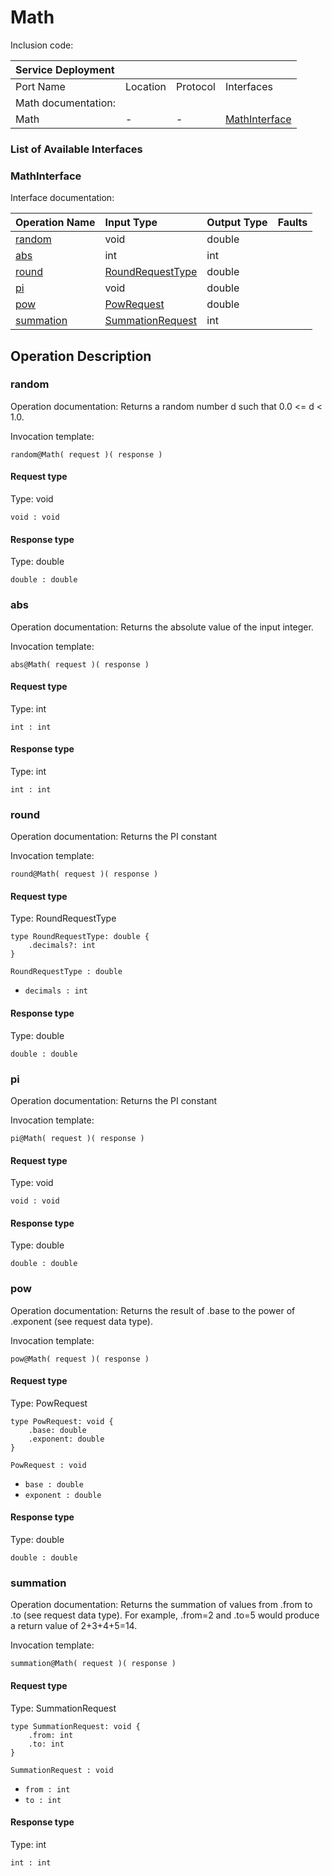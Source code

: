 <!-- markdownlint-disable -->

# Math

Inclusion code: 

| Service Deployment |  |  |  |
| :--- | :--- | :--- | :--- |
| Port Name | Location | Protocol | Interfaces |
| Math documentation: |  |  |  |
| Math | - | - | [MathInterface](math.md#MathInterface) |

### List of Available Interfaces

### MathInterface <a id="MathInterface"></a>

Interface documentation:

| Operation Name | Input Type | Output Type | Faults |
| :--- | :--- | :--- | :--- |
| [random](math.md#random) | void | double |  |
| [abs](math.md#abs) | int | int |  |
| [round](math.md#round) | [RoundRequestType](math.md#RoundRequestType) | double |  |
| [pi](math.md#pi) | void | double |  |
| [pow](math.md#pow) | [PowRequest](math.md#PowRequest) | double |  |
| [summation](math.md#summation) | [SummationRequest](math.md#SummationRequest) | int |  |

## Operation Description

### random <a id="random"></a>

Operation documentation: Returns a random number d such that 0.0 &lt;= d &lt; 1.0.

Invocation template:

```jolie
random@Math( request )( response )
```

#### Request type

Type: void

`void : void`

#### Response type

Type: double

`double : double`

### abs <a id="abs"></a>

Operation documentation: Returns the absolute value of the input integer.

Invocation template:

```jolie
abs@Math( request )( response )
```

#### Request type

Type: int

`int : int`

#### Response type

Type: int

`int : int`

### round <a id="round"></a>

Operation documentation: Returns the PI constant

Invocation template:

```jolie
round@Math( request )( response )
```

#### Request type <a id="RoundRequestType"></a>

Type: RoundRequestType

```jolie
type RoundRequestType: double {
    .decimals?: int
}
```

`RoundRequestType : double`

* `decimals : int`

#### Response type

Type: double

`double : double`

### pi <a id="pi"></a>

Operation documentation: Returns the PI constant

Invocation template:

```jolie
pi@Math( request )( response )
```

#### Request type

Type: void

`void : void`

#### Response type

Type: double

`double : double`

### pow <a id="pow"></a>

Operation documentation: Returns the result of .base to the power of .exponent \(see request data type\).

Invocation template:

```jolie
pow@Math( request )( response )
```

#### Request type <a id="PowRequest"></a>

Type: PowRequest

```jolie
type PowRequest: void {
    .base: double
    .exponent: double
}
```

`PowRequest : void`

* `base : double`
* `exponent : double`

#### Response type

Type: double

`double : double`

### summation <a id="summation"></a>

Operation documentation: Returns the summation of values from .from to .to \(see request data type\). For example, .from=2 and .to=5 would produce a return value of 2+3+4+5=14.

Invocation template:

```jolie
summation@Math( request )( response )
```

#### Request type <a id="SummationRequest"></a>

Type: SummationRequest

```jolie
type SummationRequest: void {
    .from: int
    .to: int
}
```

`SummationRequest : void`

* `from : int`
* `to : int`

#### Response type

Type: int

`int : int`


